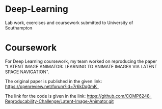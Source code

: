 # Deep-Learning
Lab work, exercises and coursework submitted to University of Southampton

# Coursework
For Deep Learning coursework, my team worked on reproducing the paper "LATENT IMAGE ANIMATOR: LEARNING TO ANIMATE IMAGES VIA LATENT SPACE NAVIGATION".

The original paper is published in the given link:
https://openreview.net/forum?id=7r6kDq0mK_


The link for the code is given in the link:
https://github.com/COMP6248-Reproducability-Challenge/Latent-Image-Animator.git
